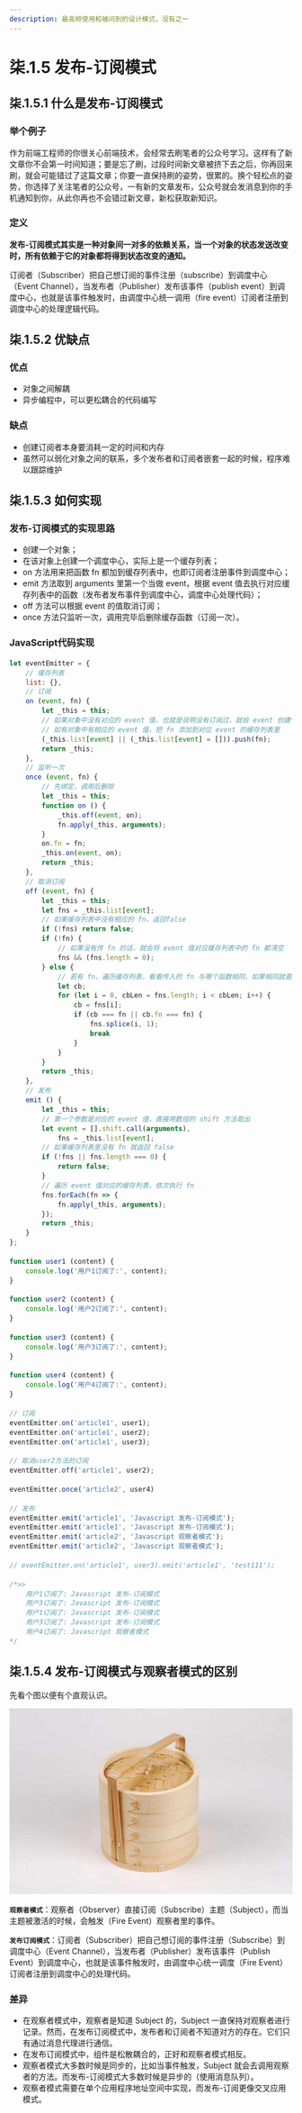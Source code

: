 ```yaml
---
description: 最高频使用和被问到的设计模式，没有之一
---
```


# 柒.1.5 发布-订阅模式

## 柒.1.5.1 什么是发布-订阅模式

### 举个例子

作为前端工程师的你很关心前端技术，会经常去刷笔者的公众号学习。这样有了新文章你不会第一时间知道；要是忘了刷，过段时间新文章被挤下去之后，你再回来刷，就会可能错过了这篇文章；你要一直保持刷的姿势，很累的。换个轻松点的姿势，你选择了关注笔者的公众号，一有新的文章发布，公众号就会发消息到你的手机通知到你，从此你再也不会错过新文章，新松获取新知识。

### 定义

**发布-订阅模式其实是一种对象间一对多的依赖关系，当一个对象的状态发送改变时，所有依赖于它的对象都将得到状态改变的通知。**

订阅者（Subscriber）把自己想订阅的事件注册（subscribe）到调度中心（Event Channel），当发布者（Publisher）发布该事件（publish event）到调度中心，也就是该事件触发时，由调度中心统一调用（fire event）订阅者注册到调度中心的处理逻辑代码。

## 柒.1.5.2 优缺点

### 优点

* 对象之间解耦
* 异步编程中，可以更松耦合的代码编写

### 缺点

* 创建订阅者本身要消耗一定的时间和内存
* 虽然可以弱化对象之间的联系，多个发布者和订阅者嵌套一起的时候，程序难以跟踪维护

## 柒.1.5.3 如何实现

### 发布-订阅模式的实现思路

* 创建一个对象；
* 在该对象上创建一个调度中心，实际上是一个缓存列表；
* on 方法用来把函数 fn 都加到缓存列表中，也即订阅者注册事件到调度中心；
* emit 方法取到 arguments 里第一个当做 event，根据 event 值去执行对应缓存列表中的函数（发布者发布事件到调度中心，调度中心处理代码）；
* off 方法可以根据 event 的值取消订阅；
* once 方法只监听一次，调用完毕后删除缓存函数（订阅一次）。

### JavaScript代码实现

```javascript
let eventEmitter = {
    // 缓存列表
    list: {},
    // 订阅
    on (event, fn) {
        let _this = this;
        // 如果对象中没有对应的 event 值，也就是说明没有订阅过，就给 event 创建个缓存列表
        // 如有对象中有相应的 event 值，把 fn 添加到对应 event 的缓存列表里
        (_this.list[event] || (_this.list[event] = [])).push(fn);
        return _this;
    },
    // 监听一次
    once (event, fn) {
        // 先绑定，调用后删除
        let _this = this;
        function on () {
            _this.off(event, on);
            fn.apply(_this, arguments);
        }
        on.fn = fn;
        _this.on(event, on);
        return _this;
    },
    // 取消订阅
    off (event, fn) {
        let _this = this;
        let fns = _this.list[event];
        // 如果缓存列表中没有相应的 fn，返回false
        if (!fns) return false;
        if (!fn) {
            // 如果没有传 fn 的话，就会将 event 值对应缓存列表中的 fn 都清空
            fns && (fns.length = 0);
        } else {
            // 若有 fn，遍历缓存列表，看看传入的 fn 与哪个函数相同，如果相同就直接从缓存列表中删掉即可
            let cb;
            for (let i = 0, cbLen = fns.length; i < cbLen; i++) {
                cb = fns[i];
                if (cb === fn || cb.fn === fn) {
                    fns.splice(i, 1);
                    break
                }
            }
        }
        return _this;
    },
    // 发布
    emit () {
        let _this = this;
        // 第一个参数是对应的 event 值，直接用数组的 shift 方法取出
        let event = [].shift.call(arguments),
            fns = _this.list[event];
        // 如果缓存列表里没有 fn 就返回 false
        if (!fns || fns.length === 0) {
            return false;
        }
        // 遍历 event 值对应的缓存列表，依次执行 fn
        fns.forEach(fn => {
            fn.apply(_this, arguments);
        });
        return _this;
    }
};

function user1 (content) {
    console.log('用户1订阅了:', content);
}

function user2 (content) {
    console.log('用户2订阅了:', content);
}

function user3 (content) {
    console.log('用户3订阅了:', content);
}

function user4 (content) {
    console.log('用户4订阅了:', content);
}

// 订阅
eventEmitter.on('article1', user1);
eventEmitter.on('article1', user2);
eventEmitter.on('article1', user3);

// 取消user2方法的订阅
eventEmitter.off('article1', user2);

eventEmitter.once('article2', user4)

// 发布
eventEmitter.emit('article1', 'Javascript 发布-订阅模式');
eventEmitter.emit('article1', 'Javascript 发布-订阅模式');
eventEmitter.emit('article2', 'Javascript 观察者模式');
eventEmitter.emit('article2', 'Javascript 观察者模式');

// eventEmitter.on('article1', user3).emit('article1', 'test111');

/*>>
    用户1订阅了: Javascript 发布-订阅模式
    用户3订阅了: Javascript 发布-订阅模式
    用户1订阅了: Javascript 发布-订阅模式
    用户3订阅了: Javascript 发布-订阅模式
    用户4订阅了: Javascript 观察者模式
*/

```

## 柒.1.5.4 发布-订阅模式与观察者模式的区别

先看个图以便有个直观认识。

![](../.gitbook/assets/image%20%2821%29.png)

**`观察者模式`**：观察者（Observer）直接订阅（Subscribe）主题（Subject），而当主题被激活的时候，会触发（Fire Event）观察者里的事件。

**`发布订阅模式`**：订阅者（Subscriber）把自己想订阅的事件注册（Subscribe）到调度中心（Event Channel），当发布者（Publisher）发布该事件（Publish Event）到调度中心，也就是该事件触发时，由调度中心统一调度（Fire Event）订阅者注册到调度中心的处理代码。

### **差异**

* 在观察者模式中，观察者是知道 Subject 的，Subject 一直保持对观察者进行记录。然而，在发布订阅模式中，发布者和订阅者不知道对方的存在。它们只有通过消息代理进行通信。
* 在发布订阅模式中，组件是松散耦合的，正好和观察者模式相反。
* 观察者模式大多数时候是同步的，比如当事件触发，Subject 就会去调用观察者的方法。而发布-订阅模式大多数时候是异步的（使用消息队列）。
* 观察者模式需要在单个应用程序地址空间中实现，而发布-订阅更像交叉应用模式。


